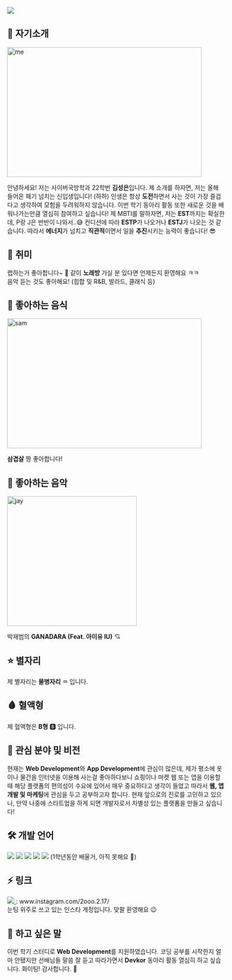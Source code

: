 <!--
**000217/000217** is a ✨ _special_ ✨ repository because its `README.md` (this file) appears on your GitHub profile.

Here are some ideas to get you started:

- 🔭 I’m currently working on ...
- 🌱 I’m currently learning ...
- 👯 I’m looking to collaborate on ...
- 🤔 I’m looking for help with ...
- 💬 Ask me about ...
- 📫 How to reach me: ...
- 😄 Pronouns: ...
- ⚡ Fun fact: ...
-->

<p>
  <img src="https://capsule-render.vercel.app/api?type=waving&amp;height=250&amp;text=안녕하세요!&amp;fontAlign=60&amp;color=gradient" style="max-width: 100%;">
</p>

## 👋 자기소개

<p>
  <img "https://postfiles.pstatic.net/MjAyMjAzMjFfODUg/MDAxNjQ3Nzk4OTI5NzE0.kdpkNIeUnmOHWjeVADsCS-36TkLovYPqN4UEkU1XxwMg.nJkegs-nkVH9dzKQbuCWlaefguFVpTM08V0I01q5oWwg.JPEG.geecbfdb/1647798615845.jpg?type=w966" alt="me" width="450" height="300">
</p>

안녕하세요! 저는 사이버국방학과 22학번 **김성은**입니다. 제 소개를 하자면, 저는 올해 들어온 패기 넘치는 신입생입니다! (하하) 인생은 항상 **도전**하면서 사는 것이 가장 즐겁다고 생각하여 모험을 두려워하지 않습니다. 이번 학기 동아리 활동 또한 새로운 것을 배워나가는만큼 열심히 참여하고 싶습니다! 제 MBTI를 말하자면, 저는 **EST**까지는 확실한데, P랑 J은 반반이 나와서..😅 컨디션에 따라 **ESTP**가 나오거나 **ESTJ**가 나오는 것 같습니다. 따라서 **에너지**가 넘치고 **직관적**이면서 일을 **추진**시키는 능력이 좋습니다! 😎

## 🎲 취미

 랩하는거 좋아합니다~ 🎤 같이 **노래방** 가실 분 있다면 언제든지 환영해요 ㅋㅋ <br>음악 듣는 것도 좋아해요! (힙합 및 R&B, 발라드, 클래식 등)
 
## 🍱 좋아하는 음식

<p>
  <img "https://postfiles.pstatic.net/MjAyMjAzMjFfMTIy/MDAxNjQ3ODIzODYzOTc2.V6Am_BV6wY2aypew_kSA4QPmsY8jFKUY6yrZxi6e3eEg.R6gv_2Xs7T9VgCrMSqQTt4Bhen5QwCtHQ3IHjqms3Ecg.JPEG.geecbfdb/KakaoTalk_20220321_094137032.jpg?type=w966" alt="sam" width="450" height="300">
</p>

**삼겹살** 짱 좋아합니다!
 
## 🎵 좋아하는 음악
<p>
  <img src="https://t2.genius.com/unsafe/432x432/https%3A%2F%2Fimages.genius.com%2Fdff6391544deb958a61baf250934dc62.1000x1000x1.png" alt="jay" width="300" height="300">
</p>

박재범의 **GANADARA (Feat. 아이유 IU)** 💘

## ⭐ 별자리
 제 별자리는 **물병자리** ♒ 입니다.
 
## 🩸 혈액형
 제 혈액형은 **B형** 🅱 입니다.

## 🌱 관심 분야 및 비전

현재는 **Web Development**와 **App Development**에 관심이 많은데, 제가 평소에 옷이나 물건을 인터넷을 이용해 사는걸 좋아하다보니 쇼핑이나 마켓 웹 또는 앱을 이용할 때 해당 플랫폼의 편의성이 수요에 있어서 매우 중요하다고 생각이 들었고 따라서 **웹, 앱 개발 및 마케팅**에 관심을 두고 공부하고자 합니다. 현재 앞으로의 진로를 고민하고 있으나, 만약 나중에 스타트업을 하게 되면 개발자로서 차별성 있는 플랫폼을 만들고 싶습니다!

## 🛠 개발 언어

<p>
  <img src="https://img.shields.io/badge/C-a8b9cc?style=flat&logo=c&logoColor=ffffff"/>
  <img src="https://img.shields.io/badge/Java-007396?style=flat&logo=Java&logoColor=ffffff"/>
  <img src="https://img.shields.io/badge/Python-3776ab?style=flat&logo=Python&logoColor=ffffff"/>
  <img src="https://img.shields.io/badge/JavaScript-f7df1e?style=flat&logo=JavaScript&logoColor=ffffff"/>
  <img src="https://img.shields.io/badge/HTML5-e34f26?style=flat&logo=HTML5&logoColor=ffffff"/> (1학년동안 배울거, 아직 못해요 🥺)<br> 
</p>

## ⚡ 링크
<a href="https://www.instagram.com/2ooo.2.17/" target="_blank">
    <img src="https://img.shields.io/badge/Instagram-FF7DB4?style=flat&logo=Instagram&logoColor=ffffff"/>
</a> : www.instagram.com/2ooo.2.17/
<br> 눈팅 위주로 쓰고 있는 인스타 계정입니다. 맞팔 환영해요 😉

## 💬 하고 싶은 말
 이번 학기 스터디로 **Web Development**를 지원하였습니다. 코딩 공부를 시작한지 얼마 안됐지만 선배님들 말씀 잘 듣고 따라가면서 **Devkor** 동아리 활동 열심히 하고 싶습니다. 화이팅! 감사합니다. 🙂
